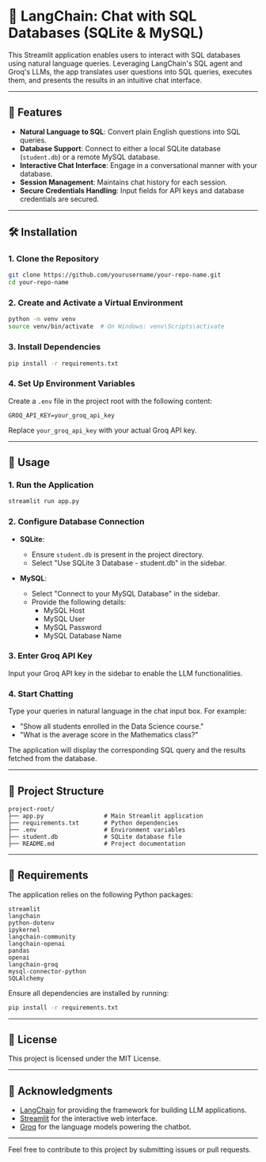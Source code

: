 # 🦜 LangChain: Chat with SQL Databases (SQLite & MySQL)

This Streamlit application enables users to interact with SQL databases using natural language queries. Leveraging LangChain's SQL agent and Groq's LLMs, the app translates user questions into SQL queries, executes them, and presents the results in an intuitive chat interface.

---

## 🚀 Features

- **Natural Language to SQL**: Convert plain English questions into SQL queries.
- **Database Support**: Connect to either a local SQLite database (`student.db`) or a remote MySQL database.
- **Interactive Chat Interface**: Engage in a conversational manner with your database.
- **Session Management**: Maintains chat history for each session.
- **Secure Credentials Handling**: Input fields for API keys and database credentials are secured.

---

## 🛠️ Installation

### 1. Clone the Repository

```bash
git clone https://github.com/yourusername/your-repo-name.git
cd your-repo-name
```

### 2. Create and Activate a Virtual Environment

```bash
python -m venv venv
source venv/bin/activate  # On Windows: venv\Scripts\activate
```

### 3. Install Dependencies

```bash
pip install -r requirements.txt
```

### 4. Set Up Environment Variables

Create a `.env` file in the project root with the following content:

```env
GROQ_API_KEY=your_groq_api_key
```

Replace `your_groq_api_key` with your actual Groq API key.

---

## 📄 Usage

### 1. Run the Application

```bash
streamlit run app.py
```

### 2. Configure Database Connection

- **SQLite**:
  - Ensure `student.db` is present in the project directory.
  - Select "Use SQLite 3 Database - student.db" in the sidebar.

- **MySQL**:
  - Select "Connect to your MySQL Database" in the sidebar.
  - Provide the following details:
    - MySQL Host
    - MySQL User
    - MySQL Password
    - MySQL Database Name

### 3. Enter Groq API Key

Input your Groq API key in the sidebar to enable the LLM functionalities.

### 4. Start Chatting

Type your queries in natural language in the chat input box. For example:

- "Show all students enrolled in the Data Science course."
- "What is the average score in the Mathematics class?"

The application will display the corresponding SQL query and the results fetched from the database.

---

## 📁 Project Structure

```
project-root/
├── app.py                 # Main Streamlit application
├── requirements.txt       # Python dependencies
├── .env                   # Environment variables
├── student.db             # SQLite database file
├── README.md              # Project documentation
```

---

## 🧾 Requirements

The application relies on the following Python packages:

```
streamlit
langchain
python-dotenv
ipykernel
langchain-community
langchain-openai
pandas
openai
langchain-groq
mysql-connector-python
SQLAlchemy
```

Ensure all dependencies are installed by running:

```bash
pip install -r requirements.txt
```

---

## 📄 License

This project is licensed under the MIT License.

---

## 🙏 Acknowledgments

- [LangChain](https://github.com/langchain-ai/langchain) for providing the framework for building LLM applications.
- [Streamlit](https://streamlit.io/) for the interactive web interface.
- [Groq](https://groq.com/) for the language models powering the chatbot.

---

Feel free to contribute to this project by submitting issues or pull requests.
